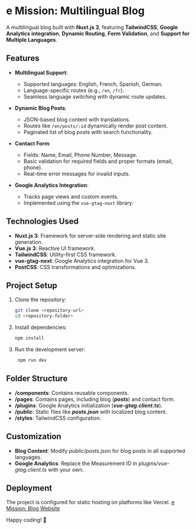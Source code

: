 # e Mission: Multilingual Blog

A multilingual blog built with **Nuxt.js 3**, featuring **TailwindCSS**, **Google Analytics integration**, **Dynamic Routing**, **Form Validation**, and **Support for Multiple Languages**.

## Features

- **Multilingual Support**:
  - Supported languages: English, French, Spanish, German.
  - Language-specific routes (e.g., `/en`, `/fr`).
  - Seamless language switching with dynamic route updates.

- **Dynamic Blog Posts**:
  - JSON-based blog content with translations.
  - Routes like `/en/posts/:id` dynamically render post content.
  - Paginated list of blog posts with search functionality.

- **Contact Form**:
  - Fields: Name, Email, Phone Number, Message.
  - Basic validation for required fields and proper formats (email, phone).
  - Real-time error messages for invalid inputs.

- **Google Analytics Integration**:
  - Tracks page views and custom events.
  - Implemented using the `vue-gtag-next` library.

## Technologies Used

- **Nuxt.js 3**: Framework for server-side rendering and static site generation.
- **Vue.js 3**: Reactive UI framework.
- **TailwindCSS**: Utility-first CSS framework.
- **vue-gtag-next**: Google Analytics integration for Vue 3.
- **PostCSS**: CSS transformations and optimizations.

## Project Setup

1. Clone the repository:
   ```bash
   git clone <repository-url>
   cd <repository-folder>

2. Install dependencies:
    ```bash
    npm install

3. Run the development server:
   ```bash
    npm run dev

## Folder Structure
- **/components**: Contains reusable components.
- **/pages**: Contains pages, including blog (***posts***) and contact form.
- **/plugins**: Google Analytics initialization (***vue-gtag.client.ts***).
- **/public**: Static files like ***posts.json*** with localized blog content.
- **/styles**: TailwindCSS configuration.

## Customization
- **Blog Content**: Modify *public/posts.json* for blog posts in all supported languages.
- **Google Analytics**: Replace the Measurement ID in *plugins/vue-gtag.client.ts* with your own.

## Deployment
The project is configured for static hosting on platforms like Vercel.
[e Mission: Blog Website](https://blog-project-puce-sigma.vercel.app/)


Happy coding! 🚀


